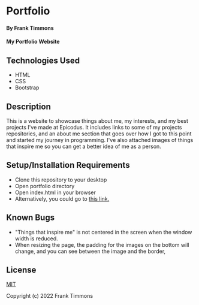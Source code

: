 # Portfolio

#### By Frank Timmons

#### My Portfolio Website

## Technologies Used

* HTML
* CSS
* Bootstrap

## Description

This is a website to showcase things about me, my interests, and my best projects I've made at Epicodus.  It includes links to some of my projects repositories, and an about me section that goes over how I got to this point and started my journey in programming. I've also attached images of things that inspire me so you can get a better idea of me as a person.

## Setup/Installation Requirements

* Clone this repository to your desktop
* Open portfolio directory
* Open index.html in your browser
* Alternatively, you could go to [this link.](https://google.com)

## Known Bugs

* "Things that inspire me" is not centered in the screen when the window width is reduced.
* When resizing the page, the padding for the images on the bottom will change, and you can see between the image and the border,

## License

[MIT](/LICENSE)

Copyright (c) 2022 Frank Timmons